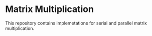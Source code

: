 # Matrix Multiplication

This repository contains implemetations for serial and parallel matrix multiplication. 